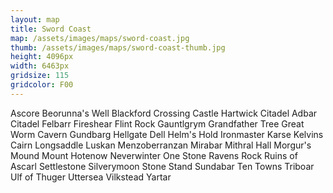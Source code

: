 ```yaml
---
layout: map
title: Sword Coast
map: /assets/images/maps/sword-coast.jpg
thumb: /assets/images/maps/sword-coast-thumb.jpg
height: 4096px
width: 6463px
gridsize: 115
gridcolor: F00
---
```

<span class="--left" style="top:432px;left:4323px;">Ascore</span>
<span class="--left" style="top:201px;left:3774px;">Beorunna's Well</span>
<span class="--left" style="top:440px;left:2504px;">Blackford Crossing</span>
<span class="--right" style="top:155px;left:4094px;">Castle Hartwick</span>
<span class="--right" style="top:291px;left:4053px;">Citadel Adbar</span>
<span class="--left" style="top:360px;left:3805px;">Citadel Felbarr</span>
<span class="--right" style="top:358px;left:2123px;">Fireshear</span>
<span class="--left" style="top:704px;left:3168px;">Flint Rock</span>
<span class="--left" style="top:593px;left:2621px;">Gauntlgrym</span>
<span class="--right" style="top:797px;left:3474px;">Grandfather Tree</span>
<span class="--right" style="top:240px;left:2960px;">Great Worm Cavern</span>
<span class="--left" style="top:729px;left:1682px;">Gundbarg</span>
<span class="--right" style="top:693px;left:3938px;">Hellgate Dell</span>
<span class="--right" style="top:786px;left:2506px;">Helm's Hold</span>
<span class="--right" style="top:195px;left:2102px;">Ironmaster</span>
<span class="--left" style="top:931px;left:3727px;">Karse</span>
<span class="--right" style="top:126px;left:2203px;">Kelvins Cairn</span>
<span class="--left" style="top:616px;left:2905px;">Longsaddle</span>
<span class="--right" style="top:444px;left:2396px;">Luskan</span>
<span class="--left" style="top:376px;left:3481px;">Menzoberranzan</span>
<span class="--right" style="top:297px;left:2713px;">Mirabar</span>
<span class="--right" style="top:376px;left:3337px;">Mithral Hall</span>
<span class="--left" style="top:502px;left:2714px;">Morgur's Mound</span>
<span class="--right" style="top:606px;left:2456px;">Mount Hotenow</span>
<span class="--right" style="top:748px;left:2433px;">Neverwinter</span>
<span class="--left" style="top:358px;left:3612px;">One Stone</span>
<span class="--right" style="top:236px;left:2458px;">Ravens Rock</span>
<span class="--right" style="top:588px;left:706px;">Ruins of Ascarl</span>
<span class="--right" style="top:395px;left:3328px;">Settlestone</span>
<span class="--right" style="top:528px;left:3484px;">Silverymoon</span>
<span class="--left" style="top:634px;left:3822px;">Stone Stand</span>
<span class="--right" style="top:501px;left:3782px;">Sundabar</span>
<span class="--right" style="top:195px;left:2265px;">Ten Towns</span>
<span class="--left" style="top:819px;left:2995px;">Triboar</span>
<span class="--right" style="top:653px;left:709px;">Ulf of Thuger</span>
<span class="--left" style="top:159px;left:602px;">Uttersea</span>
<span class="--left" style="top:706px;left:968px;">Vilkstead</span>
<span class="--left" style="top:830px;left:3133px;">Yartar</span>
